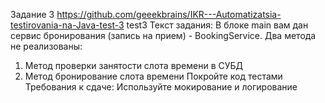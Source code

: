 Задание 3
https://github.com/geeekbrains/IKR---Automatizatsia-testirovania-na-Java-test-3 test3
Текст задания:
В блоке main вам дан сервис бронирования (запись на прием) - BookingService. Два метода не реализованы:
1) Метод проверки занятости слота времени в СУБД
2) Метод бронирование слота времени
Покройте код тестами
Требования к сдаче: 
Используйте мокирование и логирование
